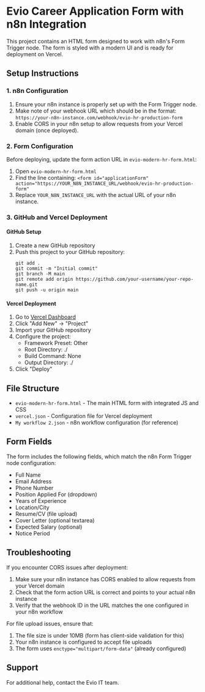 # Evio Career Application Form with n8n Integration

This project contains an HTML form designed to work with n8n's Form Trigger node. The form is styled with a modern UI and is ready for deployment on Vercel.

## Setup Instructions

### 1. n8n Configuration

1. Ensure your n8n instance is properly set up with the Form Trigger node.
2. Make note of your webhook URL which should be in the format: `https://your-n8n-instance.com/webhook/evio-hr-production-form`
3. Enable CORS in your n8n setup to allow requests from your Vercel domain (once deployed).

### 2. Form Configuration

Before deploying, update the form action URL in `evio-modern-hr-form.html`:

1. Open `evio-modern-hr-form.html`
2. Find the line containing: `<form id="applicationForm" action="https://YOUR_N8N_INSTANCE_URL/webhook/evio-hr-production-form"`
3. Replace `YOUR_N8N_INSTANCE_URL` with the actual URL of your n8n instance.

### 3. GitHub and Vercel Deployment

#### GitHub Setup
1. Create a new GitHub repository
2. Push this project to your GitHub repository:
   ```
   git add .
   git commit -m "Initial commit"
   git branch -M main
   git remote add origin https://github.com/your-username/your-repo-name.git
   git push -u origin main
   ```

#### Vercel Deployment
1. Go to [Vercel Dashboard](https://vercel.com/dashboard)
2. Click "Add New" → "Project"
3. Import your GitHub repository
4. Configure the project:
   - Framework Preset: Other
   - Root Directory: ./
   - Build Command: None
   - Output Directory: ./
5. Click "Deploy"

## File Structure

- `evio-modern-hr-form.html` - The main HTML form with integrated JS and CSS
- `vercel.json` - Configuration file for Vercel deployment
- `My workflow 2.json` - n8n workflow configuration (for reference)

## Form Fields

The form includes the following fields, which match the n8n Form Trigger node configuration:

- Full Name
- Email Address
- Phone Number
- Position Applied For (dropdown)
- Years of Experience
- Location/City
- Resume/CV (file upload)
- Cover Letter (optional textarea)
- Expected Salary (optional)
- Notice Period

## Troubleshooting

If you encounter CORS issues after deployment:

1. Make sure your n8n instance has CORS enabled to allow requests from your Vercel domain
2. Check that the form action URL is correct and points to your actual n8n instance
3. Verify that the webhook ID in the URL matches the one configured in your n8n workflow

For file upload issues, ensure that:
1. The file size is under 10MB (form has client-side validation for this)
2. Your n8n instance is configured to accept file uploads
3. The form uses `enctype="multipart/form-data"` (already configured)

## Support

For additional help, contact the Evio IT team.
